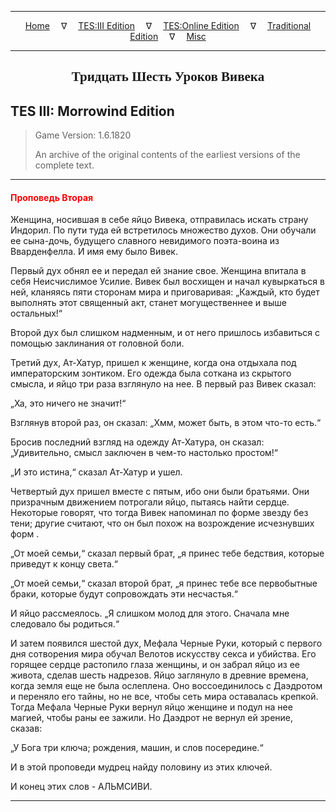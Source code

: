 
---

<!-- Jekyll Page Links -->

<center>
<a href="../../../../index.html">Home</a>
&emsp;&nabla;&emsp;
<a href="../../../index-tes3.html">TES:III Edition</a>
&emsp;&nabla;&emsp;
<a href="../../../index-teso.html">TES:Online Edition</a>
&emsp;&nabla;&emsp;
<a href="../../../index-traditional.html">Traditional Edition</a>
&emsp;&nabla;&emsp;
<a href="../../../index-misc.html">Misc</a>
</center>

<!-- Markdown Body Below: -->

---

<center>
<h2><span style="font-family:Georgia">Тридцать Шесть Уроков Вивека</span></h2>
</center>

## TES III: Morrowind Edition

> Game Version: 1.6.1820
>
> An archive of the original contents of the earliest versions of the complete text.

---

#### <span style="color:red">Проповедь Вторая</span>

Женщина, носившая в себе яйцо Вивека, отправилась искать страну Индорил. По пути туда ей встретилось множество духов. Они обучали ее сына-дочь, будущего славного невидимого поэта-воина из Вварденфелла. И имя ему было Вивек.

Первый дух обнял ее и передал ей знание свое. Женщина впитала в себя Неисчислимое Усилие. Вивек был восхищен и начал кувыркаться в ней, кланяясь пяти сторонам мира и приговаривая: „Каждый, кто будет выполнять этот священный акт, станет могущественнее и выше остальных!“

Второй дух был слишком надменным, и от него пришлось избавиться с помощью заклинания от головной боли.

Третий дух, Ат-Хатур, пришел к женщине, когда она отдыхала под императорским зонтиком. Его одежда была соткана из скрытого смысла, и яйцо три раза взглянуло на нее. В первый раз Вивек сказал:

„Ха, это ничего не значит!“

Взглянув второй раз, он сказал: „Хмм, может быть, в этом что-то есть.“

Бросив последний взгляд на одежду Ат-Хатура, он сказал: „Удивительно, смысл заключен в чем-то настолько простом!“

„И это истина,“ сказал Ат-Хатур и ушел.

Четвертый дух пришел вместе с пятым, ибо они были братьями. Они призрачным движением потрогали яйцо, пытаясь найти сердце. Некоторые говорят, что тогда Вивек напоминал по форме звезду без тени; другие считают, что он был похож на возрождение исчезнувших форм .

„От моей семьи,“ сказал первый брат, „я принес тебе бедствия, которые приведут к концу света.“

„От моей семьи,“ сказал второй брат, „я принес тебе все первобытные браки, которые будут сопровождать эти несчастья.“

И яйцо рассмеялось. „Я слишком молод для этого. Сначала мне следовало бы родиться.“

И затем появился шестой дух, Мефала Черные Руки, который с первого дня сотворения мира обучал Велотов искусству секса и убийства. Его горящее сердце растопило глаза женщины, и он забрал яйцо из ее живота, сделав шесть надрезов. Яйцо заглянуло в древние времена, когда земля еще не была ослеплена. Оно воссоединилось с Даэдротом и переняло его тайны, но не все, чтобы сеть мира оставалась крепкой. Тогда Мефала Черные Руки вернул яйцо женщине и подул на нее магией, чтобы раны ее зажили. Но Даэдрот не вернул ей зрение, сказав:

„У Бога три ключа; рождения, машин, и слов посередине.“

И в этой проповеди мудрец найду половину из этих ключей.

И конец этих слов - АЛЬМСИВИ.

---
